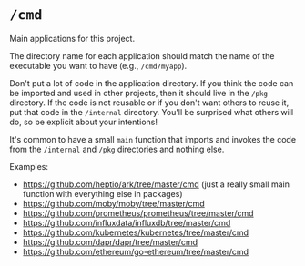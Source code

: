 # `/cmd`

Main applications for this project.

The directory name for each application should match the name of the executable you want to have (e.g., `/cmd/myapp`).

Don't put a lot of code in the application directory. If you think the code can be imported and used in other projects, then it should live in the `/pkg` directory. If the code is not reusable or if you don't want others to reuse it, put that code in the `/internal` directory. You'll be surprised what others will do, so be explicit about your intentions!

It's common to have a small `main` function that imports and invokes the code from the `/internal` and `/pkg` directories and nothing else.

Examples:

- https://github.com/heptio/ark/tree/master/cmd (just a really small main function with everything else in packages)
- https://github.com/moby/moby/tree/master/cmd
- https://github.com/prometheus/prometheus/tree/master/cmd
- https://github.com/influxdata/influxdb/tree/master/cmd
- https://github.com/kubernetes/kubernetes/tree/master/cmd
- https://github.com/dapr/dapr/tree/master/cmd
- https://github.com/ethereum/go-ethereum/tree/master/cmd
